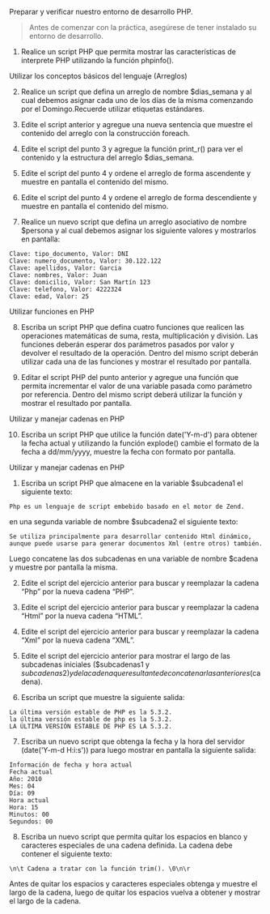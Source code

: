 Preparar y verificar nuestro entorno de desarrollo PHP.

> Antes de comenzar con la práctica, asegúrese de tener instalado su entorno de desarrollo.

1) Realice un script PHP que permita mostrar las características de interprete PHP utilizando la función phpinfo().

Utilizar los conceptos básicos del lenguaje (Arreglos)

2) Realice un script que defina un arreglo de nombre $dias_semana y al cual debemos asignar cada uno de los días de la misma comenzando por el Domingo.Recuerde utilizar etiquetas estándares.

3) Edite el script anterior y agregue una nueva sentencia que muestre el contenido del arreglo con la construcción foreach.

4) Edite el script del punto 3 y agregue la función print_r() para ver el contenido y la estructura del arreglo $dias_semana.

5) Edite el script del punto 4 y ordene el arreglo de forma ascendente y muestre en pantalla el contenido del mismo.

6) Edite el script del punto 4 y ordene el arreglo de forma descendiente y muestre en pantalla el contenido del mismo.

7) Realice un nuevo script que defina un arreglo asociativo de nombre $persona y al cual debemos asignar los siguiente valores y mostrarlos en pantalla:
```
Clave: tipo_documento, Valor: DNI
Clave: numero_documento, Valor: 30.122.122
Clave: apellidos, Valor: Garcia
Clave: nombres, Valor: Juan
Clave: domicilio, Valor: San Martín 123
Clave: telefono, Valor: 4222324
Clave: edad, Valor: 25
```

Utilizar funciones en PHP

8) Escriba un script PHP que defina cuatro funciones que realicen las operaciones matemáticas de suma, resta, multiplicación y división. Las funciones deberán esperar dos parámetros pasados por valor y devolver el resultado de la operación. Dentro del mismo script deberán utilizar cada una de las funciones y mostrar el resultado por pantalla.

9) Editar el script PHP del punto anterior y agregue una función que permita incrementar el valor de una variable pasada como parámetro por referencia. Dentro del mismo script deberá utilizar la función y mostrar el resultado por pantalla.

Utilizar y manejar cadenas en PHP

10) Escriba un script PHP que utilice la función date('Y-m-d') para obtener la fecha actual y utilizando la función explode() cambie el formato de la fecha a dd/mm/yyyy, muestre la fecha con formato por pantalla.

Utilizar y manejar cadenas en PHP

1) Escriba un script PHP que almacene en la variable $subcadena1 el siguiente texto:
```
Php es un lenguaje de script embebido basado en el motor de Zend.
```
en una segunda variable de nombre $subcadena2 el siguiente texto:
```
Se utiliza principalmente para desarrollar contenido Html dinámico, aunque puede usarse para generar documentos Xml (entre otros) también.
```
Luego concatene las dos subcadenas en una variable de nombre $cadena y muestre por pantalla la misma.

2) Edite el script del ejercicio anterior para buscar y reemplazar la cadena “Php” por la nueva cadena “PHP”.

3) Edite el script del ejercicio anterior para buscar y reemplazar la cadena “Html” por la nueva cadena “HTML”.

4) Edite el script del ejercicio anterior para buscar y reemplazar la cadena “Xml” por la
nueva cadena “XML”.

5) Edite el script del ejercicio anterior para mostrar el largo de las subcadenas iniciales ($subcadenas1 y $subcadenas2) y de la cadena que resultante de concatenar las anteriores ($cadena).

6) Escriba un script que muestre la siguiente salida:
```
La última versión estable de PHP es la 5.3.2.
la última versión estable de php es la 5.3.2.
LA ÚLTIMA VERSIÓN ESTABLE DE PHP ES LA 5.3.2.
```

7) Escriba un nuevo script que obtenga la fecha y la hora del servidor (date('Y-m-d H:i:s')) para luego mostrar en pantalla la siguiente salida:
```
Información de fecha y hora actual
Fecha actual
Año: 2010
Mes: 04
Día: 09
Hora actual
Hora: 15
Minutos: 00
Segundos: 00
```

8) Escriba un nuevo script que permita quitar los espacios en blanco y caracteres especiales de una cadena definida. La cadena debe contener el siguiente texto:
```
\n\t Cadena a tratar con la función trim(). \0\n\r
```
Antes de quitar los espacios y caracteres especiales obtenga y muestre el largo de la cadena, luego de quitar los espacios vuelva a obtener y mostrar el largo de la cadena.